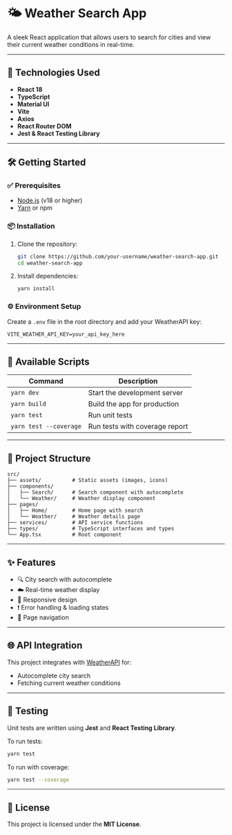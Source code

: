 # 🌤️ Weather Search App

A sleek React application that allows users to search for cities and view their current weather conditions in real-time.

---

## 🚀 Technologies Used

- **React 18**
- **TypeScript**
- **Material UI**
- **Vite**
- **Axios**
- **React Router DOM**
- **Jest & React Testing Library**

---

## 🛠️ Getting Started

### ✅ Prerequisites

- [Node.js](https://nodejs.org/) (v18 or higher)
- [Yarn](https://yarnpkg.com/) or npm

### 📦 Installation

1. Clone the repository:

   ```bash
   git clone https://github.com/your-username/weather-search-app.git
   cd weather-search-app
   ```

2. Install dependencies:

   ```bash
   yarn install
   ```

### ⚙️ Environment Setup

Create a `.env` file in the root directory and add your WeatherAPI key:

```env
VITE_WEATHER_API_KEY=your_api_key_here
```

---

## 📜 Available Scripts

| Command                | Description                    |
| ---------------------- | ------------------------------ |
| `yarn dev`             | Start the development server   |
| `yarn build`           | Build the app for production   |
| `yarn test`            | Run unit tests                 |
| `yarn test --coverage` | Run tests with coverage report |

---

## 🧭 Project Structure

```plaintext
src/
├── assets/          # Static assets (images, icons)
├── components/
│   ├── Search/      # Search component with autocomplete
│   └── Weather/     # Weather display component
├── pages/
│   ├── Home/        # Home page with search
│   └── Weather/     # Weather details page
├── services/        # API service functions
├── types/           # TypeScript interfaces and types
└── App.tsx          # Root component
```

---

## ✨ Features

- 🔍 City search with autocomplete
- ☁️ Real-time weather display
- 📱 Responsive design
- ❗ Error handling & loading states
- 🔀 Page navigation

---

## 🌐 API Integration

This project integrates with [WeatherAPI](https://www.weatherapi.com/) for:

- Autocomplete city search
- Fetching current weather conditions

---

## 🧪 Testing

Unit tests are written using **Jest** and **React Testing Library**.

To run tests:

```bash
yarn test
```

To run with coverage:

```bash
yarn test --coverage
```

---

## 📄 License

This project is licensed under the **MIT License**.

